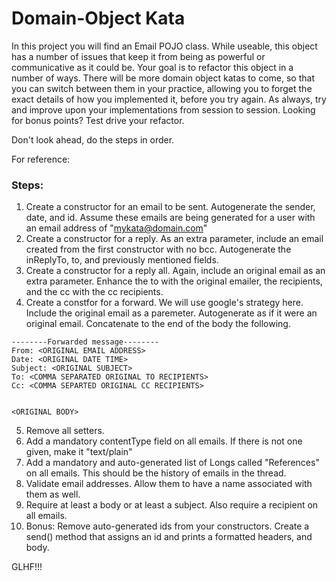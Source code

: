 # Domain-Object Kata

In this project you will find an Email POJO class. While useable, this object has a number of issues that keep it from being as powerful or communicative as it could be. Your goal is to refactor this object in a number of ways. There will be more domain object katas to come, so that you can switch between them in your practice, allowing you to forget the exact details of how you implemented it, before you try again. As always, try and improve upon your implementations from session to session. Looking for bonus points? Test drive your refactor.

Don't look ahead, do the steps in order.

For reference:

### Steps:

1. Create a constructor for an email to be sent. Autogenerate the sender, date, and id. Assume these emails are being generated for a user with an email address of "mykata@domain.com"
2. Create a constructor for a reply. As an extra parameter, include an email created from the first constructor with no bcc. Autogenerate the inReplyTo, to, and previously mentioned fields.
3. Create a constructor for a reply all. Again, include an original email as an extra parameter. Enhance the to with the original emailer, the recipients, and the cc with the cc recipients.
4. Create a constfor for a forward. We will use google's strategy here. Include the original email as a paremeter. Autogenerate as if it were an original email. Concatenate to the end of the body the following.
```
--------Forwarded message--------
From: <ORIGINAL EMAIL ADDRESS>
Date: <ORIGINAL DATE TIME>
Subject: <ORIGINAL SUBJECT>
To: <COMMA SEPARATED ORIGINAL TO RECIPIENTS>
Cc: <COMMA SEPARTED ORIGINAL CC RECIPIENTS>


<ORIGINAL BODY>
```
5. Remove all setters.
6. Add a mandatory contentType field on all emails. If there is not one given, make it "text/plain"
7. Add a mandatory and auto-generated list of Longs called "References" on all emails. This should be the history of emails in the thread.
8. Validate email addresses. Allow them to have a name associated with them as well.
9. Require at least a body or at least a subject. Also require a recipient on all emails.
10. Bonus: Remove auto-generated ids from your constructors. Create a send() method that assigns an id and prints a formatted headers, and body.


GLHF!!!